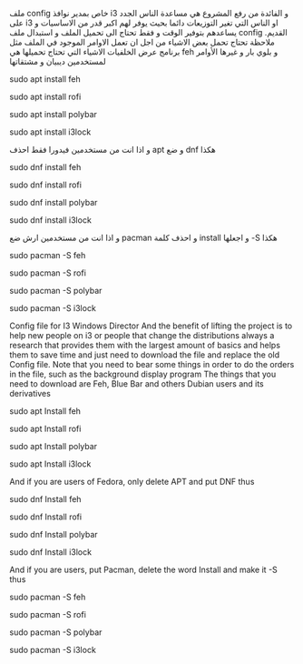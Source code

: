 ملف config خاص بمدير نوافذ i3
و الفائدة من رفع المشروع  هي مساعدة الناس الجدد على i3 او الناس التي تغير التوزيعات دائما بحيث يوفر لهم اكبر قدر من الاساسيات و يساعدهم بتوفير الوقت و فقط تحتاج الى تحميل الملف و استبدال ملف config القديم.
ملاحظة تحتاج تحمل بعض الاشياء  من اجل ان تعمل الاوامر الموجود في الملف مثل برنامج عرض الخلفيات 
الاشياء التي تحتاج تحميلها هي  feh و بلوي بار و غيرها
الأوامر لمستخدمين ديبيان و مشتقاتها 

sudo apt install feh

sudo apt install rofi

sudo apt install polybar

sudo apt install i3lock

و اذا انت من مستخدمين فيدورا فقط احذف apt و ضع dnf
هكذا


sudo dnf install feh

sudo dnf install rofi

sudo dnf install polybar

sudo dnf install i3lock



و اذا انت من مستخدمين ارش ضع pacman  و احذف كلمة install  و اجعلها -S
هكذا 


sudo pacman -S feh

sudo pacman -S rofi

sudo pacman -S polybar

sudo pacman -S  i3lock







Config file for I3 Windows Director
And the benefit of lifting the project is to help new people on i3 or people that change the distributions always a research that provides them with the largest amount of basics and helps them to save time and just need to download the file and replace the old Config file.
Note that you need to bear some things in order to do the orders in the file, such as the background display program
The things that you need to download are Feh, Blue Bar and others
Dubian users and its derivatives


sudo apt Install feh

sudo apt Install rofi

sudo apt Install polybar

sudo apt Install i3lock

And if you are users of Fedora, only delete APT and put DNF
thus



sudo dnf Install feh

sudo dnf Install rofi

sudo dnf Install polybar

sudo dnf Install i3lock


And if you are users, put Pacman, delete the word Install and make it -S
thus



sudo pacman -S feh

sudo pacman -S rofi

sudo pacman -S polybar

sudo pacman -S i3lock
